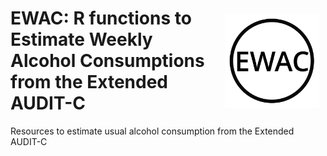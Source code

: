 # <img src="man/figures/logo.svg" align="right" style="max-width: 30%; padding: 10px;"/>EWAC: R functions to Estimate Weekly Alcohol Consumptions from the Extended AUDIT-C

Resources to estimate usual alcohol consumption from the Extended AUDIT-C
